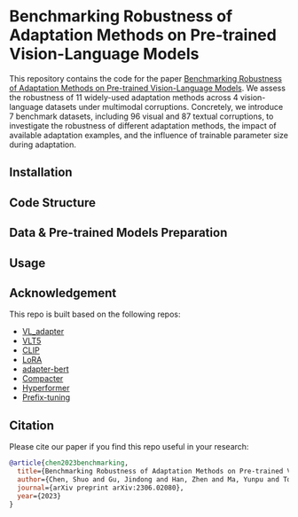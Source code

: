 # Benchmarking Robustness of Adaptation Methods on Pre-trained Vision-Language Models
This repository contains the code for the paper [Benchmarking Robustness of Adaptation Methods on Pre-trained Vision-Language Models](https://arxiv.org/abs/2306.02080).
We assess the robustness of 11 widely-used adaptation methods across 4 vision-language datasets under multimodal corruptions. Concretely, we introduce 7 benchmark datasets, including 96 visual and 87 textual corruptions, to investigate the robustness of different adaptation methods, the impact of available adaptation examples, and the influence of trainable parameter size during adaptation.


## Installation


## Code Structure

## Data & Pre-trained Models Preparation

## Usage

## Acknowledgement
This repo is built based on the following repos:
- [VL_adapter](https://github.com/ylsung/VL_adapter/tree/main)
- [VLT5](https://github.com/j-min/VL-T5)
- [CLIP](https://github.com/openai/CLIP)
- [LoRA](https://github.com/microsoft/LoRA)
- [adapter-bert](https://github.com/google-research/adapter-bert)
- [Compacter](https://github.com/ylsung/compacter)
- [Hyperformer](https://github.com/rabeehk/hyperformer)
- [Prefix-tuning](https://github.com/XiangLi1999/PrefixTuning)

## Citation
Please cite our paper if you find this repo useful in your research:
```bibtex
@article{chen2023benchmarking,
  title={Benchmarking Robustness of Adaptation Methods on Pre-trained Vision-Language Models},
  author={Chen, Shuo and Gu, Jindong and Han, Zhen and Ma, Yunpu and Torr, Philip and Tresp, Volker},
  journal={arXiv preprint arXiv:2306.02080},
  year={2023}
}
```